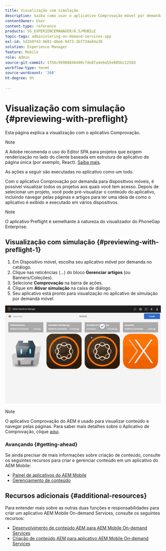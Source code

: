 ```yaml
---
title: Visualização com simulação
description: Saiba como usar o aplicativo Comprovação móvel por demanda para visualizar todos os projetos aos quais você tem acesso.
contentOwner: User
content-type: reference
products: SG_EXPERIENCEMANAGER/6.5/MOBILE
topic-tags: administering-on-demand-services-app
exl-id: 5d2b9743-9601-46e6-9d73-3bf734e04a30
solution: Experience Manager
feature: Mobile
role: Admin
source-git-commit: 1f56c99980846400cfde8fa4e9a55e885bc2258d
workflow-type: tm+mt
source-wordcount: '268'
ht-degree: 0%

---
```


# Visualização com simulação {#previewing-with-preflight}

Esta página explica a visualização com o aplicativo Comprovação.

>[!NOTE]
>
>A Adobe recomenda o uso do Editor SPA para projetos que exigem renderização no lado do cliente baseada em estrutura de aplicativo de página única (por exemplo, React). [Saiba mais](/help/sites-developing/spa-overview.md).

As ações a seguir são executadas no aplicativo como um todo.

Com o aplicativo Comprovação por demanda para dispositivos móveis, é possível visualizar todos os projetos aos quais você tem acesso. Depois de selecionar um projeto, você pode pré-visualizar o conteúdo do aplicativo, incluindo navegar pelas páginas e artigos para ter uma ideia de como o aplicativo é exibido e executado em vários dispositivos.

>[!NOTE]
>
>O aplicativo Preflight é semelhante à natureza do visualizador do PhoneGap Enterprise.

## Visualização com simulação {#previewing-with-preflight-1}

1. Em Dispositivo móvel, escolha seu aplicativo móvel por demanda no catálogo.
1. Clique nas reticências (...) do bloco **Gerenciar artigos** (ou Banners/Coleções).
1. Selecione **Comprovação** na barra de ações.
1. Clique em **Ativar simulação** na caixa de diálogo.
1. Seu aplicativo está pronto para visualização no aplicativo de simulação por demanda móvel.

![chlimage_1-8](assets/chlimage_1-8.gif)

>[!NOTE]
>
>O aplicativo Comprovação do AEM é usado para visualizar conteúdo e navegar pelas páginas. Para saber mais detalhes sobre o Aplicativo de Comprovação, clique [aqui](https://helpx.adobe.com/digital-publishing-solution/help/aem-mobile-end-of-life-faq.html).
>

### Avançando {#getting-ahead}

Se ainda precisar de mais informações sobre criação de conteúdo, consulte os seguintes recursos para criar e gerenciar conteúdo em um aplicativo do AEM Mobile:

* [Painel de aplicativos do AEM Mobile](/help/mobile/mobile-apps-ondemand-application-dashboard.md)
* [Gerenciamento de conteúdo](/help/mobile/mobile-apps-ondemand-manage-content-ondemand.md)

## Recursos adicionais {#additional-resources}

Para entender mais sobre as outras duas funções e responsabilidades para criar um aplicativo AEM Mobile On-demand Services, consulte os seguintes recursos:

* [Desenvolvimento de conteúdo AEM para AEM Mobile On-demand Services](/help/mobile/aem-mobile-on-demand.md)
* [Criação de conteúdo AEM para aplicativo AEM Mobile On-demand Services](/help/mobile/mobile-apps-ondemand.md)
